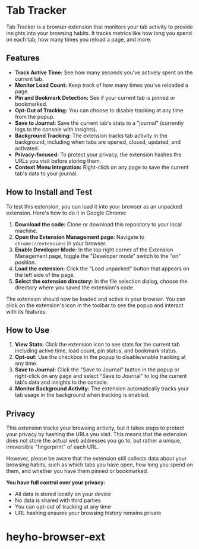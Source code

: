 # Tab Tracker

Tab Tracker is a browser extension that monitors your tab activity to provide insights into your browsing habits. It tracks metrics like how long you spend on each tab, how many times you reload a page, and more.

## Features

*   **Track Active Time:** See how many seconds you've actively spent on the current tab.
*   **Monitor Load Count:** Keep track of how many times you've reloaded a page.
*   **Pin and Bookmark Detection:** See if your current tab is pinned or bookmarked.
*   **Opt-Out of Tracking:** You can choose to disable tracking at any time from the popup.
*   **Save to Journal:** Save the current tab's stats to a "journal" (currently logs to the console with insights).
*   **Background Tracking:** The extension tracks tab activity in the background, including when tabs are opened, closed, updated, and activated.
*   **Privacy-focused:** To protect your privacy, the extension hashes the URLs you visit before storing them.
*   **Context Menu Integration:** Right-click on any page to save the current tab's data to your journal.

## How to Install and Test

To test this extension, you can load it into your browser as an unpacked extension. Here's how to do it in Google Chrome:

1.  **Download the code:** Clone or download this repository to your local machine.
2.  **Open the Extension Management page:** Navigate to `chrome://extensions` in your browser.
3.  **Enable Developer Mode:** In the top right corner of the Extension Management page, toggle the "Developer mode" switch to the "on" position.
4.  **Load the extension:** Click the "Load unpacked" button that appears on the left side of the page.
5.  **Select the extension directory:** In the file selection dialog, choose the directory where you saved the extension's code.

The extension should now be loaded and active in your browser. You can click on the extension's icon in the toolbar to see the popup and interact with its features.

## How to Use

1. **View Stats:** Click the extension icon to see stats for the current tab including active time, load count, pin status, and bookmark status.
2. **Opt-out:** Use the checkbox in the popup to disable/enable tracking at any time.
3. **Save to Journal:** Click the "Save to Journal" button in the popup or right-click on any page and select "Save to Journal" to log the current tab's data and insights to the console.
4. **Monitor Background Activity:** The extension automatically tracks your tab usage in the background when tracking is enabled.

## Privacy

This extension tracks your browsing activity, but it takes steps to protect your privacy by hashing the URLs you visit. This means that the extension does not store the actual web addresses you go to, but rather a unique, irreversible "fingerprint" of each URL.

However, please be aware that the extension still collects data about your browsing habits, such as which tabs you have open, how long you spend on them, and whether you have them pinned or bookmarked.

**You have full control over your privacy:**
- All data is stored locally on your device
- No data is shared with third parties
- You can opt-out of tracking at any time
- URL hashing ensures your browsing history remains private
# heyho-browser-ext
